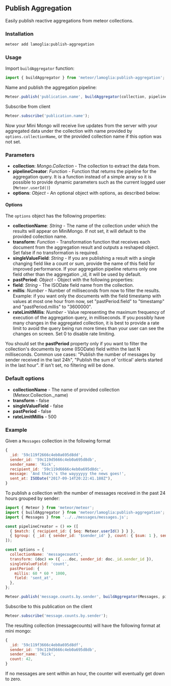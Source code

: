 ## Publish Aggregation

Easily publish reactive aggregations from meteor collections.

### Installation
```bash
meteor add lamoglia:publish-aggregation
```

### Usage

Import `buildAggregator` function:

```javascript
import { buildAggregator } from 'meteor/lamoglia:publish-aggregation';
```

Name and publish the aggregation pipeline:


```javascript
Meteor.publish('publication.name', buildAggregator(collection, pipelineCreator, options));
```

Subscribe from client

```javascript
Meteor.subscribe('publication.name');
```

Now your Mini Mongo will receive live updates from the server with your aggregated data under the collection with name provided by `options.collectionName`, or the provided collection name if this option was not set.

### Parameters

- **collection**: *Mongo.Collection* - The collection to extract the data from.
- **pipelineCreator**: *Function* - Function that returns the pipeline for the aggregation query. It is a function instead of a simple array so it is possible to provide dynamic parameters such as the current logged user (`Meteor.userId()`)
- **options**: *Object* - An optional object with options, as described below:

#### Options

The `options` object has the following properties:

- **collectionName**: *String* - The name of the collection under which the results will appear on MiniMongo. If not set, it will default to the provided collection name.
- **transform**: *Function* - Transformation function that receives each document from the aggregation result and outputs a reshaped object. Set false if no transformation is required.
- **singleValueField**: *String* - If you are publishing a result with a single changing field like a count or sum, provide the name of this field for improved performance. If your aggregation pipeline returns only one field other than the aggregation _id, it will be used by default.
- **pastPeriod**: *Object* - Object with the following properties:
 - **field**: *String* - The ISODate field name from the collection.
 - **millis**: *Number* - Number of milliseconds from now to filter the results. Example: if you want only the documents with the field timestamp with values at most one hour from now, set "pastPeriod.field" to "timestamp" and "pastPeriod.millis" to "3600000".
- **rateLimitMillis**: *Number* - Value representing the maximum frequency of execution of the aggregation query, in milliseconds. If you possibly have many changes in the aggregated collection, it is best to provide a rate limit to avoid the query being run more times than your user can see the changes on screen. Set 0 to disable rate limiting.

You should set the **pastPeriod** property only if you want to filter the collection's documents by some (ISODate) field within the last N milliseconds. Common use cases: "Publish the number of messages by sender received in the last 24h", "Publish the sum of 'critical' alerts started in the last hour". If isn't set, no filtering will be done.


### Default options

- **collectionName** - The name of provided collection (Meteor.Collection._name)
- **transform** - false
- **singleValueField** - false
- **pastPeriod** - false
- **rateLimitMillis** - 500

### Example

Given a `Messages` collection in the following format

```javascript
{
  _id: '59c119f2666c4eb0a695d8dd',
  sender_id: '59c119d5666c4eb0a695d8db',
  sender_name: 'Rick',
  recipient_id: '59c119d6666c4eb0a695d8dc',
  message: 'And that\'s the wayyyyyy the news goes!',
  sent_at: ISODate("2017-09-14T20:22:41.188Z"),
}
```

To publish a collection with the number of messages received in the past 24 hours grouped by sender:

```javascript
import { Meteor } from 'meteor/meteor';
import { buildAggregator } from 'meteor/lamoglia:publish-aggregation';
import { Messages } from '../../messages/messages.js';

const pipelineCreator = () => ([
  { $match: { recipient_id: { $eq: Meteor.userId() } } },
  { $group: { _id: { sender_id: '$sender_id' }, count: { $sum: 1 }, sender_name: { $first: '$sender_name' } } },
]);

const options = {
  collectionName: 'messagecounts',
  transform: (doc) => ({ ...doc, sender_id: doc._id.sender_id }),
  singleValueField: 'count',
  pastPeriod: {
    millis: 60 * 60 * 1000,
    field: 'sent_at',
  },
};

Meteor.publish('message.counts.by.sender', buildAggregator(Messages, pipelineCreator, options));
```

Subscribe to this publication on the client

```javascript
Meteor.subscribe('message.counts.by.sender');
```

The resulting collection (messagecounts) will have the following format at mini mongo:

```javascript
{
  _id: '59c119f3666c4eb0a695d8df',
  sender_id: '59c119d5666c4eb0a695d8db',
  sender_name: 'Rick',
  count: 42,
}
```

If no messages are sent within an hour, the counter will eventually get down to zero.
